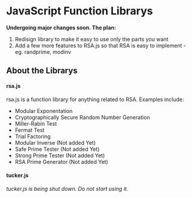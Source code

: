 # JavaScript Function Librarys

**Undergoing major changes soon. The plan:**
1. Redisign library to make it easy to use only the parts you want
2. Add a few more features to RSA.js so that RSA is easy to implement - eg. randprime, modinv

## About the Librarys

#### rsa.js
rsa.js is a function library for anything related to RSA. Examples include:
- Modular Exponentation
- Cryptographically Secure Random Number Generation
- Miller-Rabin Test
- Fermat Test
- Trial Factoring
- Modular Inverse (Not added Yet)
- Safe Prime Tester (Not added Yet)
- Strong Prime Tester (Not added Yet)
- RSA Prime Generator (Not added Yet)




#### tucker.js
*tucker.js is being shut down. Do not start using it.*
